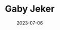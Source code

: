 ---
title: Gaby Jeker
sort: Jeker Gaby
date: 2023-07-06
role: Berufsbeiständin
email: gaby.jeker@adesso-sozialberatung.ch
phone: 062 207 00 13
edu:
  - Dipl. Sozialpädagogin HFS
  - CAS Mandatsführung im Kindes- und Erwachsenenschutz HSLU
  - Fachspezifische Weiterbildungen in Biografiearbeit mit Kindern und Jugendlichen sowie Umgang mit Menschen mit einer psychischen Beeinträchtigung
core:
  - Beratung von Einzelpersonen und Familien in komplexen und belastenden Situationen
  - Spezifische Kompetenzen im Umgang mit Menschen mit psychischer Beeinträchtigung durch langjährige Berufserfahrung in Wohngruppen
  - Lebenserfahrung als Mutter im Umgang mit Kindern und Jugendlichen
---